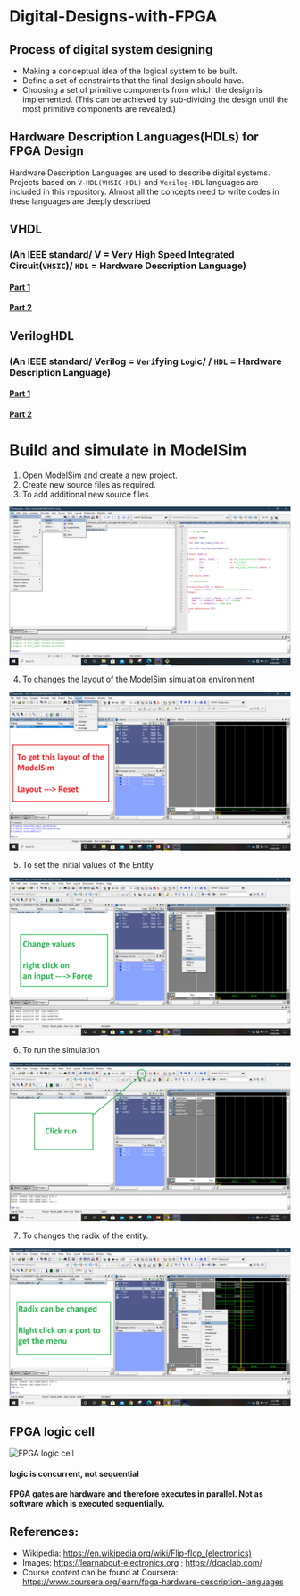 # Digital-Designs-with-FPGA

## Process of digital system designing
* Making a conceptual idea of the logical system to be built.
* Define a set of constraints that the final design should have.
* Choosing a set of primitive components from which the design is implemented. (This can be achieved by sub-dividing the design until the most primitive components are revealed.)

## Hardware Description Languages(HDLs) for FPGA Design

Hardware Description Languages are used to describe digital systems. Projects based on  `V-HDL(VHSIC-HDL)` and `Verilog-HDL`  languages are included in this repository. Almost all the concepts need to write codes in these languages are deeply described

## VHDL 
### (An IEEE standard/ V = Very High Speed Integrated Circuit(`VHSIC`)/ `HDL` = Hardware Description Language)

#### [Part 1](https://github.com/bimalka98/Digital-Designs-with-FPGA/blob/master/week_1.md)
#### [Part 2](https://github.com/bimalka98/Digital-Designs-with-FPGA/blob/master/week_2.md)

## VerilogHDL 
### (An IEEE standard/ Verilog = `Veri`fying `Log`ic/ / `HDL` = Hardware Description Language)

#### [Part 1](https://github.com/bimalka98/Digital-Designs-with-FPGA/blob/master/week_3.md)
#### [Part 2](https://github.com/bimalka98/Digital-Designs-with-FPGA/blob/master/week_4.md)

# Build and simulate in ModelSim

1. Open ModelSim and create a new project.
2. Create new source files as required.
3. To add additional new source files

![](https://github.com/bimalka98/Digital-Designs-with-FPGA/blob/master/Figures/new_source.png)

4. To changes the layout of the ModelSim simulation environment

![](https://github.com/bimalka98/Digital-Designs-with-FPGA/blob/master/Figures/change_layout.png)

5. To set the initial values of the Entity

![](https://github.com/bimalka98/Digital-Designs-with-FPGA/blob/master/Figures/set_initial_val.png)

6. To run the simulation

![](https://github.com/bimalka98/Digital-Designs-with-FPGA/blob/master/Figures/run.png)

7. To changes the radix of the entity.

![](https://github.com/bimalka98/Digital-Designs-with-FPGA/blob/master/Figures/radix.png)


## FPGA logic cell

![FPGA logic cell](https://upload.wikimedia.org/wikipedia/commons/1/1c/FPGA_cell_example.png)

#### logic is concurrent, not sequential

#### FPGA gates are hardware and therefore executes in parallel. Not as software which is executed sequentially.


## References:

* Wikipedia: https://en.wikipedia.org/wiki/Flip-flop_(electronics)
* Images: https://learnabout-electronics.org ; https://dcaclab.com/
* Course content can be found at Coursera: https://www.coursera.org/learn/fpga-hardware-description-languages
